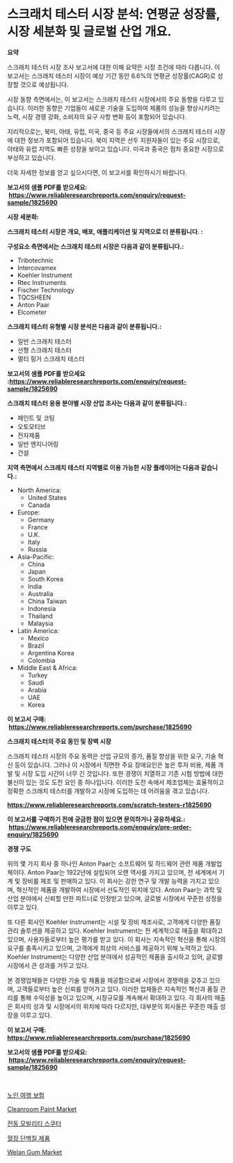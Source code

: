 <p><h1>스크래치 테스터 시장 분석: 연평균 성장률, 시장 세분화 및 글로벌 산업 개요.</h1></p><p><strong>요약</strong></p>
<p><p>스크래치 테스터 시장 조사 보고서에 대한 이해 요약은 시장 조건에 따라 다릅니다. 이 보고서는 스크래치 테스터 시장이 예상 기간 동안 6.6%의 연평균 성장률(CAGR)로 성장할 것으로 예상됩니다. </p><p>시장 동향 측면에서는, 이 보고서는 스크래치 테스터 시장에서의 주요 동향을 다루고 있습니다. 이러한 동향은 기업들이 새로운 기술을 도입하여 제품의 성능을 향상시키려는 노력, 시장 경쟁 강화, 소비자의 요구 사항 변화 등이 포함되어 있습니다.</p><p>지리적으로는, 북미, 아태, 유럽, 미국, 중국 등 주요 시장들에서의 스크래치 테스터 시장에 대한 정보가 포함되어 있습니다. 북미 지역은 선두 지원자들이 있는 주요 시장으로, 아태와 유럽 지역도 빠른 성장을 보이고 있습니다. 미국과 중국은 점차 중요한 시장으로 부상하고 있습니다.</p><p>더욱 자세한 정보를 얻고 싶으시다면, 이 보고서를 확인하시기 바랍니다.</p></p>
<p><strong>보고서의 샘플 PDF를 받으세요: &nbsp;<a href="https://www.reliableresearchreports.com/enquiry/request-sample/1825690">https://www.reliableresearchreports.com/enquiry/request-sample/1825690</a></strong></p>
<p><strong>시장 세분화:</strong></p>
<p><strong> 스크래치 테스터 시장은 개요, 배포, 애플리케이션 및 지역으로 더 분류됩니다. :</strong></p>
<p><strong>구성요소 측면에서는 스크래치 테스터 시장은 다음과 같이 분류됩니다.:</strong></p>
<p><ul><li>Tribotechnic</li><li>Intercovamex</li><li>Koehler Instrument</li><li>Rtec Instruments</li><li>Fischer Technology</li><li>TQCSHEEN</li><li>Anton Paar</li><li>Elcometer</li></ul></p>
<p><strong> 스크래치 테스터 유형별 시장 분석은 다음과 같이 분류됩니다.:</strong></p>
<p><ul><li>일반 스크래치 테스터</li><li>선형 스크래치 테스터</li><li>멀티 핑거 스크래치 테스터</li></ul></p>
<p><strong>보고서의 샘플 PDF를 받으세요 :<a href="https://www.reliableresearchreports.com/enquiry/request-sample/1825690">https://www.reliableresearchreports.com/enquiry/request-sample/1825690</a></strong></p>
<p><strong> 스크래치 테스터 응용 분야별 시장 산업 조사는 다음과 같이 분류됩니다.:</strong></p>
<p><ul><li>페인트 및 코팅</li><li>오토모티브</li><li>전자제품</li><li>일반 엔지니어링</li><li>건설</li></ul></p>
<p><strong>지역 측면에서 스크래치 테스터 지역별로 이용 가능한 시장 플레이어는 다음과 같습니다.:</strong></p>
<p><ul>
    <li>
        North America:
        <ul>
            <li>United States</li>
            <li>Canada</li>
        </ul>
    </li>
    <li>
        Europe:
        <ul>
            <li>Germany</li>
            <li>France</li>
            <li>U.K.</li>
            <li>Italy</li>
            <li>Russia</li>
        </ul>
    </li>
    <li>
        Asia-Pacific:
        <ul>
            <li>China</li>
            <li>Japan</li>
            <li>South Korea</li>
            <li>India</li>
            <li>Australia</li>
            <li>China Taiwan</li>
            <li>Indonesia</li>
            <li>Thailand</li>
            <li>Malaysia</li>
        </ul>
    </li>
    <li>
        Latin America:
        <ul>
            <li>Mexico</li>
            <li>Brazil</li>
            <li>Argentina Korea</li>
            <li>Colombia</li>
        </ul>
    </li>
    <li>
        Middle East & Africa:
        <ul>
            <li>Turkey</li>
            <li>Saudi</li>
            <li>Arabia</li>
            <li>UAE</li>
            <li>Korea</li>
        </ul>
    </li>
    </ul></p>
<p><strong>이 보고서 구매: &nbsp;<a href="https://www.reliableresearchreports.com/purchase/1825690">https://www.reliableresearchreports.com/purchase/1825690</a></strong></p>
<p><strong>스크래치 테스터의 주요 동인 및 장벽 시장</strong></p>
<p><p>스크래치 테스터 시장의 주요 동력은 산업 규모의 증가, 품질 향상을 위한 요구, 기술 혁신 등이 있습니다. 그러나 이 시장에서 직면한 주요 장애요인은 높은 투자 비용, 제품 개발 및 시장 도입 시간이 너무 긴 것입니다. 또한 경쟁이 치열하고 기존 시험 방법에 대한 불신이 있는 것도 도전 요인 중 하나입니다. 이러한 도전 속에서 제조업체는 효율적이고 정확한 스크래치 테스터를 개발하고 시장에 도입하는 데 어려움을 겪고 있습니다.</p></p>
<p><strong><a href="https://www.reliableresearchreports.com/scratch-testers-r1825690">https://www.reliableresearchreports.com/scratch-testers-r1825690</a></strong></p>
<p><strong>이 보고서를 구매하기 전에 궁금한 점이 있으면 문의하거나 공유하세요.: &nbsp;<a href="https://www.reliableresearchreports.com/enquiry/pre-order-enquiry/1825690">https://www.reliableresearchreports.com/enquiry/pre-order-enquiry/1825690</a></strong></p>
<p><strong>경쟁 구도</strong></p>
<p><p>위의 몇 가지 회사 중 하나인 Anton Paar는 소프트웨어 및 하드웨어 관련 제품 개발업체이다. Anton Paar는 1922년에 설립되어 오랜 역사를 가지고 있으며, 전 세계에서 기계 및 장비를 제조 및 판매하고 있다. 이 회사는 강한 연구 및 개발 능력을 가지고 있으며, 혁신적인 제품을 개발하여 시장에서 선도적인 위치에 있다. Anton Paar는 과학 및 산업 분야에서 신뢰할 만한 파트너로 인정받고 있으며, 글로벌 시장에서 꾸준한 성장을 이루고 있다.</p><p>또 다른 회사인 Koehler Instrument는 시설 및 장비 제조사로, 고객에게 다양한 품질 관리 솔루션을 제공하고 있다. Koehler Instrument는 전 세계적으로 매출을 확대하고 있으며, 사용자들로부터 높은 평가를 받고 있다. 이 회사는 지속적인 혁신을 통해 시장의 요구를 충족시키고 있으며, 고객에게 최상의 서비스를 제공하기 위해 노력하고 있다. Koehler Instrument는 다양한 산업 분야에서 성공적인 제품을 출시하고 있어, 글로벌 시장에서 큰 성과를 거두고 있다.</p><p>본 경쟁업체들은 다양한 기술 및 제품을 제공함으로써 시장에서 경쟁력을 갖추고 있으며, 고객들로부터 높은 신뢰를 얻어가고 있다. 이러한 업체들은 지속적인 혁신과 품질 관리를 통해 수익성을 높이고 있으며, 시장규모를 계속해서 확대하고 있다. 각 회사의 매출은 회사의 성과 및 시장에서의 위치에 따라 다르지만, 대부분의 회사들은 꾸준한 매출 성장을 이루고 있다.</p></p>
<p><strong>이 보고서 구매: &nbsp; <a href="https://www.reliableresearchreports.com/purchase/1825690">https://www.reliableresearchreports.com/purchase/1825690</a></strong></p>
<p><strong>보고서의 샘플 PDF를 받으세요: &nbsp;<a href="https://www.reliableresearchreports.com/enquiry/request-sample/1825690">https://www.reliableresearchreports.com/enquiry/request-sample/1825690</a></strong><strong></strong></p>
<p>&nbsp;</p>
<p><p><a href="https://medium.com/@emmettsaynford43546/%EB%85%B8%EC%9D%B8-%EC%97%AC%ED%96%89-%EB%B3%B4%ED%97%98-%EC%8B%9C%EC%9E%A5-%EC%A0%84%EB%A7%9D-%EC%82%B0%EC%97%85-%EA%B0%9C%EC%9A%94-%EB%B0%8F-%EC%98%88%EC%B8%A1-2024%EB%85%84%EB%B6%80%ED%84%B0-2031%EB%85%84%EA%B9%8C%EC%A7%80-1fd03e19dd58">노인 여행 보험</a></p><p><a href="https://issuu.com/reportprime-2/docs/cleanroom-paint-market-size-2030.pptx">Cleanroom Paint Market</a></p><p><a href="https://medium.com/@cierrahayes645/%EB%AA%A8%ED%84%B0%ED%99%94-%EC%9D%B4%EB%8F%99-%EC%9E%A5%EC%B9%98-%EC%8A%A4%EC%BF%A0%ED%84%B0-%EC%8B%9C%EC%9E%A5-%EB%B6%84%EC%84%9D-%EA%B8%80%EB%A1%9C%EB%B2%8C-%EC%82%B0%EC%97%85-%EC%A0%84%EB%A7%9D-%EB%B0%8F-%EC%98%88%EC%B8%A1-2024%EB%85%84%EB%B6%80%ED%84%B0-2031%EB%85%84%EA%B9%8C%EC%A7%80-9194a0826bbc">전동 모빌리티 스쿠터</a></p><p><a href="https://github.com/sougarounis/Market-Research-Report-List-3/blob/main/528631131705.md">혈장 단백질 제품</a></p><p><a href="https://issuu.com/reportprime-2/docs/welan-gum-market-size-2030.pptx">Welan Gum Market</a></p></p>